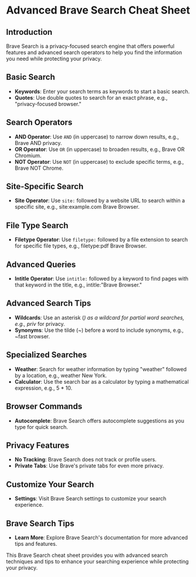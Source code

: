 # Advanced Brave Search Cheat Sheet

## Introduction

Brave Search is a privacy-focused search engine that offers powerful features and advanced search operators to help you find the information you need while protecting your privacy.

## Basic Search

- **Keywords**: Enter your search terms as keywords to start a basic search.
- **Quotes**: Use double quotes to search for an exact phrase, e.g., "privacy-focused browser."

## Search Operators

- **AND Operator**: Use `AND` (in uppercase) to narrow down results, e.g., Brave AND privacy.
- **OR Operator**: Use `OR` (in uppercase) to broaden results, e.g., Brave OR Chromium.
- **NOT Operator**: Use `NOT` (in uppercase) to exclude specific terms, e.g., Brave NOT Chrome.

## Site-Specific Search

- **Site Operator**: Use `site:` followed by a website URL to search within a specific site, e.g., site:example.com Brave Browser.

## File Type Search

- **Filetype Operator**: Use `filetype:` followed by a file extension to search for specific file types, e.g., filetype:pdf Brave Browser.

## Advanced Queries

- **Intitle Operator**: Use `intitle:` followed by a keyword to find pages with that keyword in the title, e.g., intitle:"Brave Browser."

## Advanced Search Tips

- **Wildcards**: Use an asterisk (_) as a wildcard for partial word searches, e.g., priv_ for privacy.
- **Synonyms**: Use the tilde (~) before a word to include synonyms, e.g., ~fast browser.

## Specialized Searches

- **Weather**: Search for weather information by typing "weather" followed by a location, e.g., weather New York.
- **Calculator**: Use the search bar as a calculator by typing a mathematical expression, e.g., 5 \* 10.

## Browser Commands

- **Autocomplete**: Brave Search offers autocomplete suggestions as you type for quick search.

## Privacy Features

- **No Tracking**: Brave Search does not track or profile users.
- **Private Tabs**: Use Brave's private tabs for even more privacy.

## Customize Your Search

- **Settings**: Visit Brave Search settings to customize your search experience.

## Brave Search Tips

- **Learn More**: Explore Brave Search's documentation for more advanced tips and features.

This Brave Search cheat sheet provides you with advanced search techniques and tips to enhance your searching experience while protecting your privacy.
